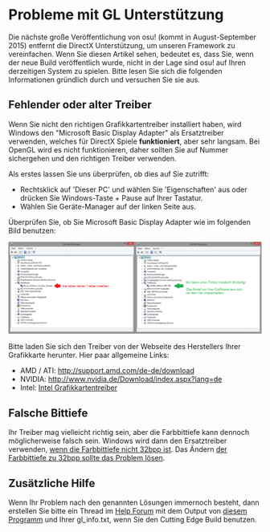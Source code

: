 Probleme mit GL Unterstützung
==============================

Die nächste große Veröffentlichung von osu! (kommt in August-September 2015) entfernt die DirectX Unterstützung, um unseren Framework zu vereinfachen. Wenn Sie diesen Artikel sehen, bedeutet es, dass Sie, wenn der neue Build veröffentlich wurde, nicht in der Lage sind osu! auf Ihren derzeitigen System zu spielen. Bitte lesen Sie sich die folgenden Informationen gründlich durch und versuchen Sie sie aus.

Fehlender oder alter Treiber
------------------------------

Wenn Sie nicht den richtigen Grafikkartentreiber installiert haben, wird Windows den "Microsoft Basic Display Adapter" als Ersatztreiber verwenden, welches für DirectX Spiele **funktioniert**, aber sehr langsam. Bei OpenGL wird es nicht funktionieren, daher sollten Sie auf Nummer sichergehen und den richtigen Treiber verwenden.

Als erstes lassen Sie uns überprüfen, ob dies auf Sie zutrifft:

-   Rechtsklick auf 'Dieser PC' und wählen Sie 'Eigenschaften' aus oder drücken Sie Windows-Taste + Pause auf Ihrer Tastatur.
-   Wählen Sie Geräte-Manager auf der linken Seite aus.

Überprüfen Sie, ob Sie Microsoft Basic Display Adapter wie im folgenden Bild benutzen:

![Device Manager](DE-devicemanager.png "Device Manager")

Bitte laden Sie sich den Treiber von der Webseite des Herstellers Ihrer Grafikkarte herunter. Hier paar allgemeine Links:

-   AMD / ATI: <http://support.amd.com/de-de/download>
-   NVIDIA: <http://www.nvidia.de/Download/index.aspx?lang=de>
-   Intel: [Intel Grafikkartentreiber](https://downloadcenter.intel.com/de/search?keyword=2nd+Generation+Intel%C2%AE+Core%E2%84%A2+Processors+with+Intel%C2%AE+HD+Graphics+3000%2F2000)

Falsche Bittiefe
----------------

Ihr Treiber mag vielleicht richtig sein, aber die Farbbittiefe kann dennoch möglicherweise falsch sein. Windows wird dann den Ersatztreiber verwenden, [wenn die Farbbittiefe nicht 32bpp ist](http://www.opengl.org/discussion_boards/showthread.php/145008-Why-my-OpenGL-program-uses-Microsoft-GDI-renderer-instead-of-my-GeForce-5200). Das Ändern [der Farbbittiefe zu 32bpp sollte das Problem lösen](http://windows.microsoft.com/en-us/windows/getting-best-display-monitor#getting-best-display-monitor&section_2).

Zusätzliche Hilfe
--------------------

Wenn Ihr Problem nach den genannten Lösungen immernoch besteht, dann erstellen Sie bitte ein Thread im [Help Forum](https://osu.ppy.sh/forum/5) mit dem Output von [diesem Programm](http://www.realtech-vr.com/glview/download.php) und Ihrer gl\_info.txt, wenn Sie den Cutting Edge Build benutzen.
